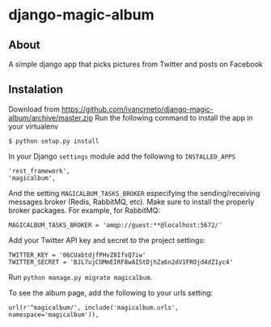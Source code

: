 django-magic-album
==================

About
-----
A simple django app that picks pictures from Twitter and posts on Facebook

Instalation
----------

Download from https://github.com/ivancrneto/django-magic-album/archive/master.zip
Run the following command to install the app in your virtualenv

    $ python setup.py install

In your Django `settings` module add the following to `INSTALLED_APPS`

    'rest_framework',
    'magicalbum',

And the setting `MAGICALBUM_TASKS_BROKER` especifying the sending/receiving
    messages broker (Redis, RabbitMQ, etc). Make sure to install the properly
    broker packages. For example, for RabbitMQ:

    MAGICALBUM_TASKS_BROKER = 'amqp://guest:**@localhost:5672/'

Add your Twitter API key and secret to the project settings:

    TWITTER_KEY = '06CUabtdjfPHvZ8IfsQ7iw'
    TWITTER_SECRET = 'BJL7ujCUMmEIRF8wAI5tDjhZa6n2dV1FROjd4dZ1yc4'

Run `python manage.py migrate magicalbum`.

To see the album page, add the following to your urls setting:

    url(r'^magicalbum/', include('magicalbum.urls', namespace='magicalbum')),

